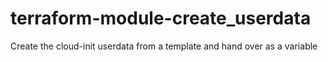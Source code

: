# terraform-module-create_userdata
Create the cloud-init userdata from a template and hand over as a variable
